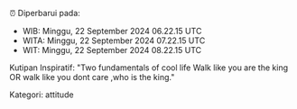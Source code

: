 ⏰ Diperbarui pada:
- WIB: Minggu, 22 September 2024 06.22.15 UTC
- WITA: Minggu, 22 September 2024 07.22.15 UTC
- WIT: Minggu, 22 September 2024 08.22.15 UTC

Kutipan Inspiratif:
"Two fundamentals of cool life  Walk like you are the king OR walk like you dont care ,who is the king."


Kategori: attitude

